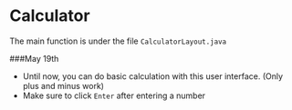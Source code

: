 # Calculator

The main function is under the file ```CalculatorLayout.java```

###May 19th
- Until now, you can do basic calculation with this user interface. (Only plus and minus work)
- Make sure to click ```Enter``` after entering a number
